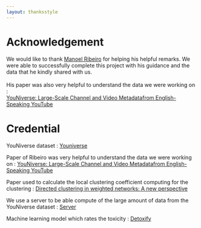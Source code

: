 ```yaml
---
layout: thanksstyle
---
```


# Acknowledgement 

We would like to thank [Manoel Ribeiro](https://manoelhortaribeiro.github.io/) for helping  his helpful remarks. We were able to successfully complete this project with his guidance and the data that he kindly shared with us. <br>  
His paper was also very helpful to understand the data we were working on :  
[YouNiverse: Large-Scale Channel and Video Metadatafrom English-Speaking YouTube](https://ojs.aaai.org/index.php/ICWSM/article/view/18125/17928)

# Credential

YouNiverse dataset : [Youniverse](https://zenodo.org/record/4650046#.Y3eNQceZO3-)

Paper of Ribeiro was very helpful to understand the data we were working on : 
[YouNiverse: Large-Scale Channel and Video Metadatafrom English-Speaking YouTube](https://ojs.aaai.org/index.php/ICWSM/article/view/18125/17928)

Paper used to calculate the local clustering coefficient computing for the clustering : 
[Directed clustering in weighted networks: A new perspective](https://www.sciencedirect.com/science/article/abs/pii/S096007791730509X?via%3Dihub)

We use a server to be able compute of the large amount of data from the YouNiverse dataset : [Server](https://www.vultr.com/)

Machine learning model which rates the toxicity : [Detoxify](https://github.com/unitaryai/detoxify)
